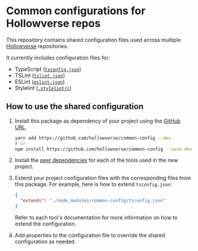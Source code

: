 Common configurations for Hollowverse repos
=============================================

This repository contains shared configuration files used across multiple [Hollowverse](https://github.com/hollowverse) repositories.

It currently includes configuration files for:

* TypeScript ([`tsconfig.json`](./tsconfig.json))
* TSLint ([`tslint.json`](./tslint.json))
* ESLint ([`eslint.json`](./.eslintrc.json))
* Stylelint ([`.stylelintrc`](./.stylelintrc))

## How to use the shared configuration

1. Install this package as dependency of your project using the [GitHub URL](https://github.com/hollowverse/common-config).
     
     ```bash
     yarn add https://github.com/hollowverse/common-config --dev
     # or
     npm install https://github.com/hollowverse/common-config --save-dev
     ```
2. Install the [peer dependencies](./package.json#L7) for each of the tools used in the new project.
3. Extend your project configuration files with the corresponding files from this package. For example, here is how to extend `tsconfig.json`:
    
    ```json
    {
      "extends": "./node_modules/common-config/tsconfig.json"
    }
    ```
   Refer to each tool's documentation for more information on how to extend the configuration.
4. Add properties to the configuration file to override the shared configuration as needed.

